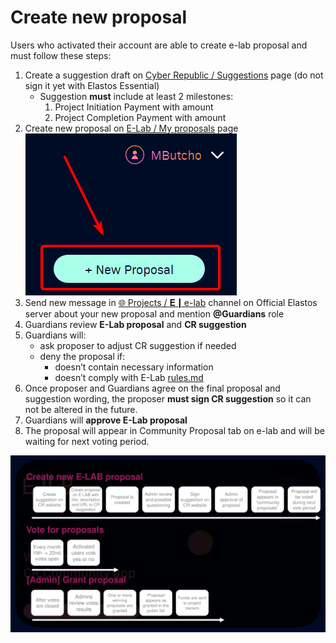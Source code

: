# Create new proposal

Users who activated their account are able to create e-lab proposal and must follow these steps:

1. Create a suggestion draft on [Cyber Republic / Suggestions](https://www.cyberrepublic.org/suggestion/create) page (do not sign it yet with Elastos Essential)
   * Suggestion **must** include at least 2 milestones:
     1. Project Initiation Payment with amount
     2. Project Completion Payment with amount
2. Create new proposal on [E-Lab / My proposals](https://e-lab.io/proposals/my-proposals) page\
   ![](.gitbook/assets/NewProposal.png)
3. Send new message in [🌐 Projects / 𝐄┃e-lab](https://discord.gg/pnwm6equkt) channel on Official Elastos server about your new proposal and mention **@Guardians** role
4. Guardians review **E-Lab proposal** and **CR suggestion**
5. Guardians will:
   * ask proposer to adjust CR suggestion if needed
   * deny the proposal if:&#x20;
     * doesn’t contain necessary information&#x20;
     * doesn’t comply with E-Lab [rules.md](introduction/rules.md "mention")
6. Once proposer and Guardians agree on the final proposal and suggestion wording, the proposer **must sign CR suggestion** so it can not be altered in the future.&#x20;
7. Guardians will **approve E-Lab proposal**&#x20;
8. The proposal will appear in Community Proposal tab on e-lab and will be waiting for next voting period.

![Flow - Create proposal](<.gitbook/assets/Flow - Create proposal.png>)
